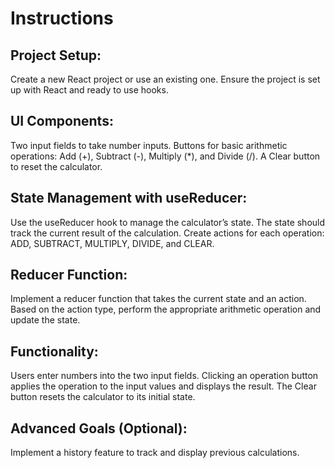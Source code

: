 # Instructions

## Project Setup:
Create a new React project or use an existing one.
Ensure the project is set up with React and ready to use hooks.

## UI Components:
Two input fields to take number inputs.
Buttons for basic arithmetic operations: Add (+), Subtract (-), Multiply (*), and Divide (/).
A Clear button to reset the calculator.

## State Management with useReducer:
Use the useReducer hook to manage the calculator’s state.
The state should track the current result of the calculation.
Create actions for each operation: ADD, SUBTRACT, MULTIPLY, DIVIDE, and CLEAR.

## Reducer Function:
Implement a reducer function that takes the current state and an action.
Based on the action type, perform the appropriate arithmetic operation and update the state.

## Functionality:
Users enter numbers into the two input fields.
Clicking an operation button applies the operation to the input values and displays the result.
The Clear button resets the calculator to its initial state.

## Advanced Goals (Optional):
Implement a history feature to track and display previous calculations.